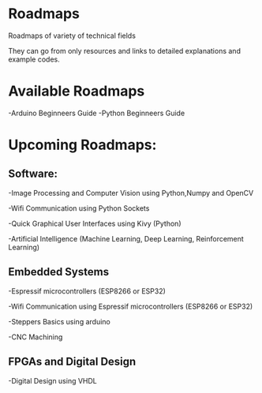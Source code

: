 # Roadmaps
Roadmaps of variety of technical fields

They can go from only resources and links to detailed explanations and example codes.


# Available Roadmaps
-Arduino Beginneers Guide
-Python Beginneers Guide

# Upcoming Roadmaps:
## Software:


-Image Processing and Computer Vision using Python,Numpy and OpenCV

-Wifi Communication using Python Sockets

-Quick Graphical User Interfaces using Kivy (Python)

-Artificial Intelligence (Machine Learning, Deep Learning, Reinforcement Learning)




## Embedded Systems
-Espressif microcontrollers (ESP8266 or ESP32)

-Wifi Communication using Espressif microcontrollers (ESP8266 or ESP32)

-Steppers Basics using arduino

-CNC Machining 




## FPGAs and Digital Design
-Digital Design using VHDL
